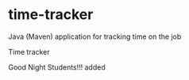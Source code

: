 # time-tracker
Java (Maven) application for tracking time on the job

Time tracker

Good Night Students!!! added
